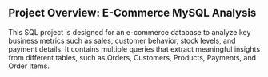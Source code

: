 ## Project Overview: E-Commerce MySQL Analysis

This SQL project is designed for an e-commerce database to analyze key business metrics such as sales, customer behavior, stock levels, and payment details. It contains multiple queries that extract meaningful insights from different tables, such as Orders, Customers, Products, Payments, and Order Items.
